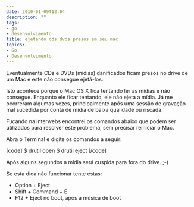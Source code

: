 ```yaml
---
date: 2010-01-09T12:04
description: ""
tags:
- go
- desenvolvimento
title: ejetando cds dvds presos em seu mac
topics:
- Go
- Desenvolvimento
---
```


Eventualmente CDs e DVDs (mídias) danificados ficam presos no drive de um Mac e este não consegue ejetá-los.

Isto acontece porque o Mac OS X fica tentando ler as mídias e não consegue. Enquanto ele ficar tentando, ele não ejeta a mídia. Já me ocorreram algumas vezes, principalmente após uma sessão de gravação mal sucedida por conta de mídia de baixa qualidade ou riscada.

Fuçando na interwebs encontrei os comandos abaixo que podem ser utilizados para resolver este problema, sem precisar reiniciar o Mac.

Abra o Terminal e digite os comandos a seguir:

[code]
$ drutil open
$ drutil eject
[/code]

Após alguns segundos a mídia será cuspida para fora do drive. ;-)

Se esta dica não funcionar tente estas:

* Option + Eject
* Shift + Command + E
* F12 + Eject no boot, após a música de boot
